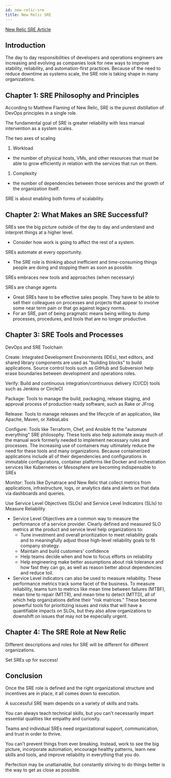 ```yaml
---
id: new-relic-sre
title: New Relic SRE
---
```


[New Relic SRE Article](https://newrelic.com/resource/site-reliability-engineering)

## Introduction

The day to day responsibilities of developers and operations engineers are increasing and evolving as companies look for new ways to improve stability, reliability, and automation-first practices. Because of the need to reduce downtime as systems scale, the SRE role is taking shape in many organizations.

## Chapter 1: SRE Philosophy and Principles

According to Matthew Flaming of New Relic, SRE is the purest distillation of DevOps principles in a single role.

The fundamental goal of SRE is greater reliability with less manual intervention as a system scales.

The two axes of scaling

1. Workload

* the number of physical hosts, VMs, and other resources that must be able to grow efficiently in relation with the services that run on them.

1. Complexity

* the number of dependencies between those services and the growth of the organization itself.

SRE is about enabling both forms of scalability.

## Chapter 2: What Makes an SRE Successful?

SREs see the big picture outside of the day to day and understand and interpret things at a higher level. 

* Consider how work is going to affect the rest of a system.

SREs automate at every opportunity.

* The SRE role is thinking about inefficient and time-consuming things people are doing and stopping them as soon as possible.

SREs embraces new tools and approaches (when necessary)

SREs are change agents

* Great SREs have to be effective sales people. They have to be able to sell their colleagues on processes and projects that appear to involve some near term pain or that go against legacy norms.
* For an SRE, part of being pragmatic means being willing to dump processes, procedures, and tools that are no longer productive.

## Chapter 3: SRE Tools and Processes

DevOps and SRE Toolchain

Create: Integrated Development Environments (IDEs), text editors,  and shared library components are used as "building blocks" to build applications. Source control tools such as GitHub and Subversion help erase boundaries between development and operations roles.

Verify: Build and continuous integration/continuous delivery (CI/CD) tools such as Jenkins or CircleCI 

Package: Tools to manage the build, packaging, release staging, and approval process of production ready software, such as Rake or JFrog

Release: Tools to manage releases and the lifecycle of an application, like Apache, Maven, or XebiaLabs

Configure: Tools like Terraform, Chef, and Ansible fit the "automate everything" SRE philosophy. These tools also help automate away much of the manual work formerly needed to implement necessary rules and processes. The increasing use of containers may ultimately reduce the need for these tools and many organizations. Because containerized applications include all of their dependencies and configurations in immutable configurations, container platforms like Docker and orchestration services like Kubernetes or Mesosphere are becoming indispensable to SREs

Monitor: Tools like Dynatrace and New Relic that collect metrics from applications, infrastructure, logs, or analytics data and alerts on that data via dashboards and queries.

Use Service Level Objectives (SLOs) and Service Level Indicators (SLIs) to Measure Reliability

* Service Level Objectives are a common way to measure the performance of a service provider. Clearly defined and measured SLO metrics at the product and service level help organizations to:
  * Tune investment and overall prioritization to meet reliability goals and to meaningfully adjust those high-level reliability goals to fit company strategy.
  * Maintain and build customers' confidence
  * Help teams decide when and how to focus efforts on reliability
  * Help engineering make better assumptions about risk tolerance and how fast they can go, as well as reason better about dependencies and reduce toil.
* Service Level indicators can also be used to measure reliability. These performance metrics track some facet of the business. To measure reliability, teams turn to metrics like mean time between failures (MTBF), mean time to repair (MTTR), and mean time to detect (MTTD), all of which help organizations define their "risk matrices." These become powerful tools for prioritizing issues and risks that will have a quantifiable impacts on SLOs, but they also allow organizations to downshift on issues that may not be especially urgent.

## Chapter 4: The SRE Role at New Relic

Different descriptions and roles for SRE will be different for different organizations.

Set SREs up for success!

## Conclusion

Once the SRE role is defined and the right organizational structure and incentives are in place, it all comes down to execution.

A successful SRE team depends on a variety of skills and traits.

You can always teach technical skills, but you can't necessarily impart essential qualities like empathy and curiosity.

Teams and individual SREs need organizational support, communication, and trust in order to thrive.

You can't prevent things from ever breaking. Instead, work to see the big picture, incorporate automation, encourage healthy patterns, learn new skills and tools, and improve reliability in everything that you do.

Perfection may be unattainable, but constantly striving to do things better is the way to get as close as possible.